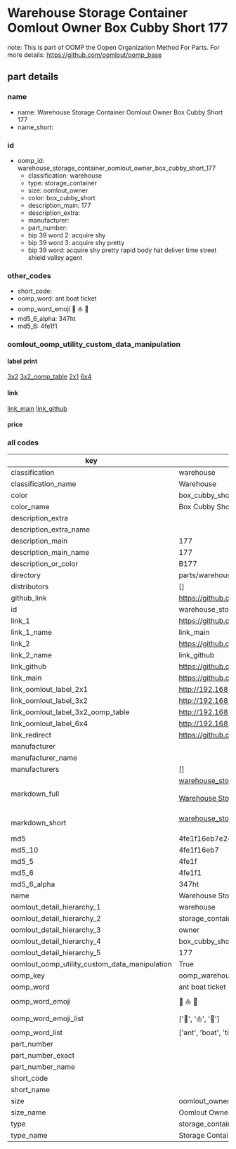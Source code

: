 # Warehouse Storage Container Oomlout Owner Box Cubby Short 177  

note: This is part of OOMP the Oopen Organization Method For Parts. For more details: https://github.com/oomlout/oomp_base

##  part details
  







### name
* name: Warehouse Storage Container Oomlout Owner Box Cubby Short 177
* name_short: 
### id
* oomp_id: warehouse_storage_container_oomlout_owner_box_cubby_short_177
  * classification: warehouse
  * type: storage_container
  * size: oomlout_owner
  * color: box_cubby_short
  * description_main: 177
  * description_extra: 
  * manufacturer: 
  * part_number: 
  * bip 39 word 2: acquire shy
  * bip 39 word 3: acquire shy pretty
  * bip 39 word: acquire shy pretty rapid body hat deliver time street shield valley agent

### other_codes
* short_code: 
* oomp_word: ant boat ticket
* oomp_word_emoji :ant: :boat: :ticket:
* md5_6_alpha: 347ht
* md5_6: 4fe1f1






### oomlout_oomp_utility_custom_data_manipulation
#### label print
[3x2](http://192.168.1.245:1112/?label=oomp%20347ht)
[3x2_oomp_table](http://192.168.1.108:1112/?label=oomp%20347ht)
[2x1](http://192.168.1.242:1112/?label=oomp%20347ht)
[6x4](http://192.168.1.55:1112/?label=oomp%20347ht)    

#### link

[link_main](https://github.com/oomlout/oomlout_oomp_version_1_messy/tree/main/parts/warehouse_storage_container_oomlout_owner_box_cubby_short_177) [link_github](https://github.com/oomlout/oomlout_oomp_version_1_messy/tree/main/parts/warehouse_storage_container_oomlout_owner_box_cubby_short_177)                             

#### price







### all codes 
| key | value |  
| --- | --- |  
| classification | warehouse |  
| classification_name | Warehouse |  
| color | box_cubby_short |  
| color_name | Box Cubby Short |  
| description_extra |  |  
| description_extra_name |  |  
| description_main | 177 |  
| description_main_name | 177 |  
| description_or_color | B177 |  
| directory | parts/warehouse_storage_container_oomlout_owner_box_cubby_short_177 |  
| distributors | [] |  
| github_link | https://github.com/oomlout/oomlout_oomp_part_src/tree/main/parts/warehouse_storage_container_oomlout_owner_box_cubby_short_177 |  
| id | warehouse_storage_container_oomlout_owner_box_cubby_short_177 |  
| link_1 | https://github.com/oomlout/oomlout_oomp_version_1_messy/tree/main/parts/warehouse_storage_container_oomlout_owner_box_cubby_short_177 |  
| link_1_name | link_main |  
| link_2 | https://github.com/oomlout/oomlout_oomp_version_1_messy/tree/main/parts/warehouse_storage_container_oomlout_owner_box_cubby_short_177 |  
| link_2_name | link_github |  
| link_github | https://github.com/oomlout/oomlout_oomp_version_1_messy/tree/main/parts/warehouse_storage_container_oomlout_owner_box_cubby_short_177 |  
| link_main | https://github.com/oomlout/oomlout_oomp_version_1_messy/tree/main/parts/warehouse_storage_container_oomlout_owner_box_cubby_short_177 |  
| link_oomlout_label_2x1 | http://192.168.1.242:1112/?label=oomp%20347ht |  
| link_oomlout_label_3x2 | http://192.168.1.245:1112/?label=oomp%20347ht |  
| link_oomlout_label_3x2_oomp_table | http://192.168.1.108:1112/?label=oomp%20347ht |  
| link_oomlout_label_6x4 | http://192.168.1.55:1112/?label=oomp%20347ht |  
| link_redirect | https://github.com/oomlout/oomlout_oomp_version_1_messy/tree/main/parts/warehouse_storage_container_oomlout_owner_box_cubby_short_177 |  
| manufacturer |  |  
| manufacturer_name |  |  
| manufacturers | [] |  
| markdown_full | [warehouse_storage_container_oomlout_owner_box_cubby_short_177](none)<br>[](none)<br>[Warehouse Storage Container Oomlout Owner Box Cubby Short 177](none)<br><br> |  
| markdown_short | [warehouse_storage_container_oomlout_owner_box_cubby_short_177](none)<br><br> |  
| md5 | 4fe1f16eb7e24741a60c7b1f5471e011 |  
| md5_10 | 4fe1f16eb7 |  
| md5_5 | 4fe1f |  
| md5_6 | 4fe1f1 |  
| md5_6_alpha | 347ht |  
| name | Warehouse Storage Container Oomlout Owner Box Cubby Short 177 |  
| oomlout_detail_hierarchy_1 | warehouse |  
| oomlout_detail_hierarchy_2 | storage_container |  
| oomlout_detail_hierarchy_3 | owner |  
| oomlout_detail_hierarchy_4 | box_cubby_short |  
| oomlout_detail_hierarchy_5 | 177 |  
| oomlout_oomp_utility_custom_data_manipulation | True |  
| oomp_key | oomp_warehouse_storage_container_oomlout_owner_box_cubby_short_177 |  
| oomp_word | ant boat ticket |  
| oomp_word_emoji | :ant: :boat: :ticket: |  
| oomp_word_emoji_list | [':ant:', ':boat:', ':ticket:'] |  
| oomp_word_list | ['ant', 'boat', 'ticket'] |  
| part_number |  |  
| part_number_exact |  |  
| part_number_name |  |  
| short_code |  |  
| short_name |  |  
| size | oomlout_owner |  
| size_name | Oomlout Owner |  
| type | storage_container |  
| type_name | Storage Container |  
